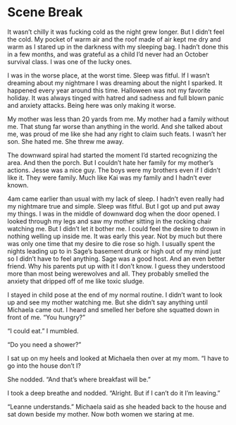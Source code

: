 #  Scene Break

It wasn’t chilly it was fucking cold as the night grew longer. But I didn’t feel
the cold. My pocket of warm air and the roof made of air kept me dry and warm as
I stared up in the darkness with my sleeping bag. I hadn’t done this in a few
months, and was grateful as a child I’d never had an October survival class. I
was one of the lucky ones.

I was in the worse place, at the worst time. Sleep was fitful. If I wasn’t
dreaming about my nightmare I was dreaming about the night I sparked. It
happened every year around this time. Halloween was not my favorite holiday. It
was always tinged with hatred and sadness and full blown panic and anxiety
attacks. Being here was only making it worse.

My mother was less than 20 yards from me. My mother had a family without me.
That stung far worse than anything in the world. And she talked about me, was
proud of me like she had any right to claim such feats. I wasn’t her son. She
hated me. She threw me away.

The downward spiral had started the moment I’d started recognizing the area. And
then the porch. But I couldn’t hate her family for my mother’s actions. Jesse
was a nice guy. The boys were my brothers even if I didn’t like it. They were
family. Much like Kai was my family and I hadn’t ever known.

4am came earlier than usual with my lack of sleep. I hadn’t even really had my
nightmare true and simple. Sleep was fitful. But I got up and put away my
things. I was in the middle of downward dog when the door opened. I looked
through my legs and saw my mother sitting in the rocking chair watching me. But
I didn’t let it bother me. I could feel the desire to drown in nothing welling
up inside me. It was early this year. Not by much but there was only one time
that my desire to die rose so high. I usually spent the nights leading up to in
Sage’s basement drunk or high out of my mind just so I didn’t have to feel
anything. Sage was a good host. And an even better friend. Why his parents put
up with it I don’t know. I guess they understood more than most being werewolves
and all. They probably smelled the anxiety that dripped off of me like toxic
sludge.

I stayed in child pose at the end of my normal routine. I didn’t want to look up
and see my mother watching me. But she didn’t say anything until Michaela came
out. I heard and smelled her before she squatted down in front of me. “You
hungry?”

“I could eat.” I mumbled.

“Do you need a shower?”

I sat up on my heels and looked at Michaela then over at my mom. “I have to go
into the house don’t I?

She nodded. “And that’s where breakfast will be.”

I took a deep breathe and nodded. “Alright. But if I can’t do it I’m leaving.”

“Leanne understands.” Michaela said as she headed back to the house and sat down
beside my mother. Now both women we staring at me.


<!--stackedit_data:
eyJoaXN0b3J5IjpbLTEyODQ3MTg3OTJdfQ==
-->